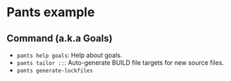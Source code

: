 # Pants example

## Command (a.k.a Goals)
- `pants help goals`: Help about goals.
- `pants tailor ::`: Auto-generate BUILD file targets for new source files.
- `pants generate-lockfiles`